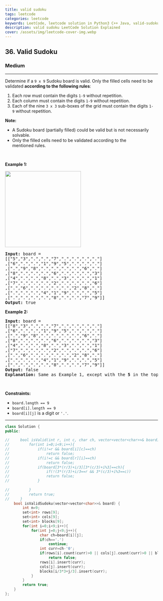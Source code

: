 ```yaml
---
title: valid sudoku
tags: leetcode
categories: leetcode
keywords: LeetCode, leetcode solution in Python3 C++ Java, valid-sudoku solution
description: valid sudoku LeetCode Solution Explained
cover: /assets/img/leetcode-cover-img.webp
---
```



<h2>36. Valid Sudoku</h2><h3>Medium</h3><hr><div><p>Determine if a&nbsp;<code>9 x 9</code> Sudoku board&nbsp;is valid.&nbsp;Only the filled cells need to be validated&nbsp;<strong>according to the following rules</strong>:</p>

<ol>
	<li>Each row&nbsp;must contain the&nbsp;digits&nbsp;<code>1-9</code> without repetition.</li>
	<li>Each column must contain the digits&nbsp;<code>1-9</code>&nbsp;without repetition.</li>
	<li>Each of the nine&nbsp;<code>3 x 3</code> sub-boxes of the grid must contain the digits&nbsp;<code>1-9</code>&nbsp;without repetition.</li>
</ol>

<p><strong>Note:</strong></p>

<ul>
	<li>A Sudoku board (partially filled) could be valid but is not necessarily solvable.</li>
	<li>Only the filled cells need to be validated according to the mentioned&nbsp;rules.</li>
</ul>

<p>&nbsp;</p>
<p><strong>Example 1:</strong></p>
<img src="https://upload.wikimedia.org/wikipedia/commons/thumb/f/ff/Sudoku-by-L2G-20050714.svg/250px-Sudoku-by-L2G-20050714.svg.png" style="height:250px; width:250px">
<pre><strong>Input:</strong> board = 
[["5","3",".",".","7",".",".",".","."]
,["6",".",".","1","9","5",".",".","."]
,[".","9","8",".",".",".",".","6","."]
,["8",".",".",".","6",".",".",".","3"]
,["4",".",".","8",".","3",".",".","1"]
,["7",".",".",".","2",".",".",".","6"]
,[".","6",".",".",".",".","2","8","."]
,[".",".",".","4","1","9",".",".","5"]
,[".",".",".",".","8",".",".","7","9"]]
<strong>Output:</strong> true
</pre>

<p><strong>Example 2:</strong></p>

<pre><strong>Input:</strong> board = 
[["8","3",".",".","7",".",".",".","."]
,["6",".",".","1","9","5",".",".","."]
,[".","9","8",".",".",".",".","6","."]
,["8",".",".",".","6",".",".",".","3"]
,["4",".",".","8",".","3",".",".","1"]
,["7",".",".",".","2",".",".",".","6"]
,[".","6",".",".",".",".","2","8","."]
,[".",".",".","4","1","9",".",".","5"]
,[".",".",".",".","8",".",".","7","9"]]
<strong>Output:</strong> false
<strong>Explanation:</strong> Same as Example 1, except with the <strong>5</strong> in the top left corner being modified to <strong>8</strong>. Since there are two 8's in the top left 3x3 sub-box, it is invalid.
</pre>

<p>&nbsp;</p>
<p><strong>Constraints:</strong></p>

<ul>
	<li><code>board.length == 9</code></li>
	<li><code>board[i].length == 9</code></li>
	<li><code>board[i][j]</code> is a digit or <code>'.'</code>.</li>
</ul>
</div>

---




```cpp
class Solution {
public:
    
//     bool isValid(int r, int c, char ch, vector<vector<char>>& board){
//         for(int i=0;i<9;i++){
//             if(i!=r && board[i][c]==ch)
//                 return false;
//             if(i!=c && board[r][i]==ch)
//                 return false;
//             if(board[3*(r/3)+i/3][3*(c/3)+i%3]==ch){
//                 if(!(3*(r/3)+i/3==r && 3*(c/3)+i%3==c))
//                 return false;
//             }
                
//         }
//         return true;
//     }
    bool isValidSudoku(vector<vector<char>>& board) {
        int n=9;
        set<int> rows[9];
        set<int> cols[9];
        set<int> blocks[9];
        for(int i=0;i<9;i++){
            for(int j=0;j<9;j++){
                char ch=board[i][j];
                if(ch=='.')
                    continue;
                int curr=ch-'0';
                if(rows[i].count(curr)>0 || cols[j].count(curr)>0 || blocks[i/3*3+j/3].count(curr)>0)
                    return false;
                rows[i].insert(curr);
                cols[j].insert(curr);
                blocks[i/3*3+j/3].insert(curr);
            }
        }
        return true;
    }
};
```
